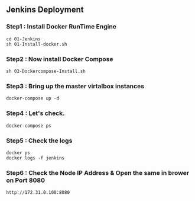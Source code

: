 ## Jenkins Deployment 

### Step1 : Install Docker RunTime Engine

```
cd 01-Jenkins
sh 01-Install-docker.sh
``` 



### Step2 : Now install Docker Compose  
```
sh 02-Dockercompose-Install.sh
```

### Step3 : Bring up the master virtalbox instances 
```
docker-compose up -d
```

### Step4 : Let's check.
```
docker-compose ps 
```

### Step5 : Check the logs 
```
docker ps 
docker logs -f jenkins 
```

### Step6 : Check the Node IP Address & Open the same in brower on Port 8080
```
http://172.31.0.100:8080
```
